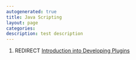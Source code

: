 ```yaml
---
autogenerated: true
title: Java Scripting
layout: page
categories: 
description: test description
---
```


1.  REDIRECT [Introduction into Developing Plugins](Introduction_into_Developing_Plugins)
